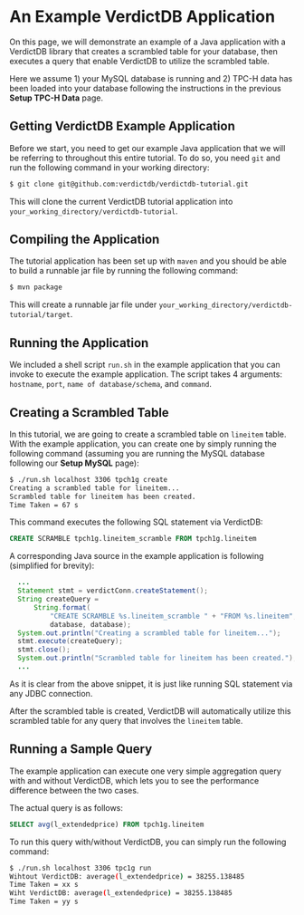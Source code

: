 # An Example VerdictDB Application

On this page, we will demonstrate an example of a Java application with a VerdictDB library that creates a scrambled table for your database, then executes a query that enable VerdictDB to utilize the scrambled table. 

Here we assume 1) your MySQL database is running and 
2) TPC-H data has been loaded into your database following the instructions in the previous **Setup TPC-H Data** page.

## Getting VerdictDB Example Application

Before we start, you need to get our example Java application that we will be referring to throughout this entire tutorial. To do so, you need `git` and run the following command in your working directory:

```bash
$ git clone git@github.com:verdictdb/verdictdb-tutorial.git
```

This will clone the current VerdictDB tutorial application into `your_working_directory/verdictdb-tutorial`.

## Compiling the Application

The tutorial application has been set up with `maven` and you should be able to build a runnable jar file by running the following command:

```bash
$ mvn package
```

This will create a runnable jar file under `your_working_directory/verdictdb-tutorial/target`.

## Running the Application

We included a shell script `run.sh` in the example application that you can invoke to execute the example application.
The script takes 4 arguments: `hostname`, `port`, `name of database/schema`, and `command`.

## Creating a Scrambled Table

In this tutorial, we are going to create a scrambled table on `lineitem` table. 
With the example application, you can create one by simply running the following command (assuming you are running the MySQL database following our **Setup MySQL** page):

```bash
$ ./run.sh localhost 3306 tpch1g create
Creating a scrambled table for lineitem...
Scrambled table for lineitem has been created.
Time Taken = 67 s
```

This command executes the following SQL statement via VerdictDB:

```SQL
CREATE SCRAMBLE tpch1g.lineitem_scramble FROM tpch1g.lineitem
```

A corresponding Java source in the example application is following (simplified for brevity):

```java
  ...
  Statement stmt = verdictConn.createStatement();
  String createQuery =
      String.format(
          "CREATE SCRAMBLE %s.lineitem_scramble " + "FROM %s.lineitem",
          database, database);
  System.out.println("Creating a scrambled table for lineitem...");
  stmt.execute(createQuery);
  stmt.close();
  System.out.println("Scrambled table for lineitem has been created.");
  ...
```

As it is clear from the above snippet, it is just like running SQL statement via any JDBC connection.

After the scrambled table is created, VerdictDB will automatically utilize this scrambled table for any query that involves the `lineitem` table.

## Running a Sample Query

The example application can execute one very simple aggregation query with and without VerdictDB, which lets you to see the performance difference between the two cases.

The actual query is as follows:

```SQL
SELECT avg(l_extendedprice) FROM tpch1g.lineitem
```

To run this query with/without VerdictDB, you can simply run the following command:

```bash
$ ./run.sh localhost 3306 tpc1g run
Wihtout VerdictDB: average(l_extendedprice) = 38255.138485
Time Taken = xx s
Wiht VerdictDB: average(l_extendedprice) = 38255.138485
Time Taken = yy s
```






